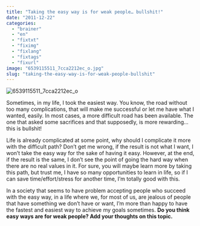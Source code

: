 ```yaml
---
title: "Taking the easy way is for weak people… bullshit!"
date: "2011-12-22"
categories: 
  - "brainer"
  - "en"
  - "fixtxt"
  - "fiximg"
  - "fixlang"
  - "fixtags"
  - "fixurl"
image: "6539115511_7cca2212ec_o.jpg"
slug: "taking-the-easy-way-is-for-weak-people-bullshit"
---
```


![](images/6539115511_7cca2212ec_o.jpg "6539115511_7cca2212ec_o")

Sometimes, in my life, I took the easiest way. You know, the road without too many complications, that will make me successful or let me have what I wanted, easily. In most cases, a more difficult road has been available. The one that asked some sacrifices and that supposedly, is more rewarding… this is bullshit!

Life is already complicated at some point, why should I complicate it more with the difficult path? Don’t get me wrong, if the result is not what I want, I won’t take the easy way for the sake of having it easy. However, at the end, if the result is the same, I don’t see the point of going the hard way when there are no real values in it. For sure, you will maybe learn more by taking this path, but trust me, I have so many opportunities to learn in life, so if I can save time/effort/stress for another time, I’m totally good with this.

In a society that seems to have problem accepting people who succeed with the easy way, in a life where we, for most of us, are jealous of people that have something we don’t have or want, I’m more than happy to have the fastest and easiest way to achieve my goals sometimes. **Do you think easy ways are for weak people? Add your thoughts on this topic.**
